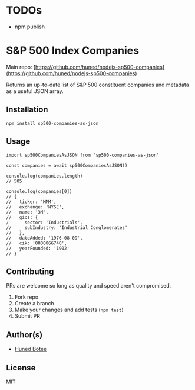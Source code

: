 # TODOs

- npm publish

# S&P 500 Index Companies

Main repo: [https://github.com/huned/nodejs-sp500-companies](https://github.com/huned/nodejs-sp500-companies)

Returns an up-to-date list of S&P 500 constituent companies and metadata as a
useful JSON array.

## Installation

    npm install sp500-companies-as-json

## Usage

    import sp500CompaniesAsJSON from 'sp500-companies-as-json'

    const companies = await sp500CompaniesAsJSON()

    console.log(companies.length)
    // 505

    console.log(companies[0])
    // {
    //   ticker: 'MMM',
    //   exchange: 'NYSE',
    //   name: '3M',
    //   gics: {
    /      sector: 'Industrials',
    //     subIndustry: 'Industrial Conglomerates'
    //   },
    //   dateAdded: '1976-08-09',
    //   cik: '0000066740',
    //   yearFounded: '1902'
    // }

## Contributing

PRs are welcome so long as quality and speed aren't compromised.

1. Fork repo
2. Create a branch
3. Make your changes and add tests (`npm test`)
4. Submit PR

## Author(s)

* [Huned Botee](huned@hunedbotee.com)

## License

MIT
